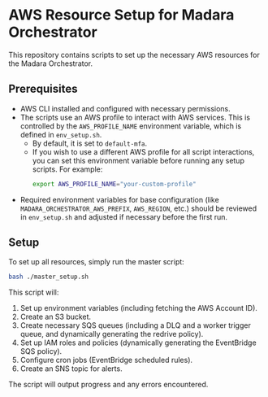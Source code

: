 # AWS Resource Setup for Madara Orchestrator

This repository contains scripts to set up the necessary AWS resources for the Madara Orchestrator.

## Prerequisites

*   AWS CLI installed and configured with necessary permissions.
*   The scripts use an AWS profile to interact with AWS services. This is controlled by the `AWS_PROFILE_NAME` environment variable, which is defined in `env_setup.sh`.
    *   By default, it is set to `default-mfa`.
    *   If you wish to use a different AWS profile for all script interactions, you can set this environment variable before running any setup scripts. For example:
        ```bash
        export AWS_PROFILE_NAME="your-custom-profile"
        ```
*   Required environment variables for base configuration (like `MADARA_ORCHESTRATOR_AWS_PREFIX`, `AWS_REGION`, etc.) should be reviewed in `env_setup.sh` and adjusted if necessary before the first run.

## Setup

To set up all resources, simply run the master script:

```bash
bash ./master_setup.sh
```

This script will:
1.  Set up environment variables (including fetching the AWS Account ID).
2.  Create an S3 bucket.
3.  Create necessary SQS queues (including a DLQ and a worker trigger queue, and dynamically generating the redrive policy).
4.  Set up IAM roles and policies (dynamically generating the EventBridge SQS policy).
5.  Configure cron jobs (EventBridge scheduled rules).
6.  Create an SNS topic for alerts.

The script will output progress and any errors encountered.
